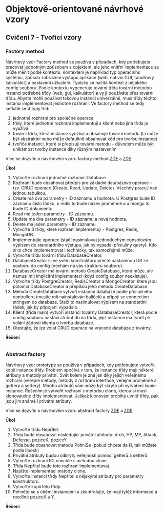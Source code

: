 # Objektově-orientované návrhové vzory

## Cvičení 7 - Tvořící vzory

### Factory method

Návrhový vzor Factory method se používá v případech, kdy potřebujete pracovat jednotným způsobem s objektem, ale jeho vnitřní implementace se může měnit podle kontextu. Kontextem je například typ operačního systému, způsob zobrazení výstupu aplikace (web, nativní GUI, tabulkový kalkulátor) a nastavení uživatele. Typicky se načítá kontext z nějakého config souboru. Podle kontextu vygeneruje tovární třída tovární metodou instanci potřebné třídy (web, gui, kalkulátor) a vy ji používáte přes tovární třídu. Abyste mohli používat takovou instanci univerzálně, musí třídy těchto instanci implementovat jednotné rozhraní. Ve factory method se tedy setkáte se 4 typy tříd:
1. jednotné rozhraní pro společné operace
2. třídy, které jednotné rozhraní implementují a klient nebo jiná třída je využívá
3. tovární třída, která instance využívá a obsahuje tovární metodu (ta může být abstraktní nebo může defaultně obsahovat kód pro tvorbu instance)
4. tvořiče instancí, které si přepisují tovární metodu - důvodem může být unikátnost tvorby instance díky různým nastavením

Více se dozvíte o návrhovém vzoru factory method [ZDE](https://refactoring.guru/design-patterns/factory-method) a [ZDE](https://www.dofactory.com/net/factory-method-design-pattern) 

**Úkol**

1. Vytvořte rozhraní jednotné rozhraní IDatabase.
2. Rozhraní bude obsahovat předpis pro základní databázové operace - tzv. CRUD operace (Create, Read, Update, Delete). Všechny pracují nad jednou tabulkou.
3. Create má dva parametry - ID záznamu a hodnota. U Postgres bude ID záznamu číslo řádku, u redis to bude název proměnné a u mongo to bude ID dokumentu.
4. Read má jeden parametry - ID záznamu.
5. Update má dva parametry - ID záznamu a nová hodnota.
6. Delete má jeden parametry - ID záznamu
7. Vytvořte 3 třídy, které rozhraní implementují - Postgres, Redis, MongoDB.
8. Implementujte operace (stačí nasimulovat jednoduchým consolovým výpisem do standardního výstupu, jak by vypadal příslušný query). Kdo si to chce implementovat i technicky, tak samozřejmě může.
9. Vytvořte třídu tovární třídu DatabaseCreator.
10. DatabaseCreator si ve svém konstruktoru přečtě nastavenou DB ze souboru db.config (nechám na vás strukturu souboru).
11. DatabaseCreator má tovární metodu CreateDatabase, která může, ale nemusí mít implicitní implementaci (když config soubor neexistuje).
12. Vytvořte třídy PostgreCreator, RedisCreator a MongoCreator, které jsou potomci DatabaseCreator a přepíšou jeho metodu CreateDatabase
13. Metoda CreateDatabase vytvoří instance databáze podle příslušného controlleru (musíte mít nainstalován balíček) a připojí se connection stringem do databáze. Stačí to nasimulovat výpisem na standardní řádek, jak by připojení vypadalo.
14. Klient (třída main) vytvoří instanci továrny DatabaseCreator, která podle config souboru nastaví atribut db na třídu, jejíž instance má tvořit při volání žádosti klienta o tvorbu databáze.
15. Otestujte, že lze volat CRUD operace na vrácené databáze z továrny.

**Řešení**

```
```

### Abstract factory

Návrhový vzor prototype se používá v případech, kdy potřebujete vytvořit kopii instance třídy. Problém spočívá v tom, že instance třídy mají některé atributy a metody privátní. Svět kolem je zná jen díky jejich veřejnému rozhraní (veřejné metody, metody z rozhraní interface, veřejné proměnné a gettery a settery). Mnoho atributů vám může být skryto při vytváření kopie instance. Řešením je vytvořit rozhraní s metodou clone, kterou si musí klonovatelné třídy implementovat. Jelikož klonování probíhá uvnitř třídy, pak jsou jim známé i privátní atributy.

Více se dozvíte o návrhovém vzoru abstract factory [ZDE](https://refactoring.guru/design-patterns/abstract-factory) a [ZDE](https://www.dofactory.com/net/abstract-factory-design-pattern)

**Úkol**

1. Vytvořte třídu Nepřítel.
2. Třída bude obsahovat následující privátní atributy: druh, HP, MP, Attack, Defense, poziceX, poziceY.
3. Třída bude obsahovat metodu PohniSe (pokud chcete další, tak můžete podle libosti)
4. Privátní atributy budou odkryty veřejnosti pomocí getterů a setterů
5. Vytvořte rozhraní ICLoneable s metodou clone. 
6. Třída Nepřítel bude toto rozhraní implementovat.
7. Napište implementaci metody clone.
8. Vytvořte instanci třídy Nepřítel s nějakými atributy pro parametry konstruktoru.
9. Vytvořte kopii této třídy.
10. Pohněte se s oběmi instancemi a zkontrolujte, že mají tytéž informace a rozdílné poziceX a Y.

**Řešení**

```
```
